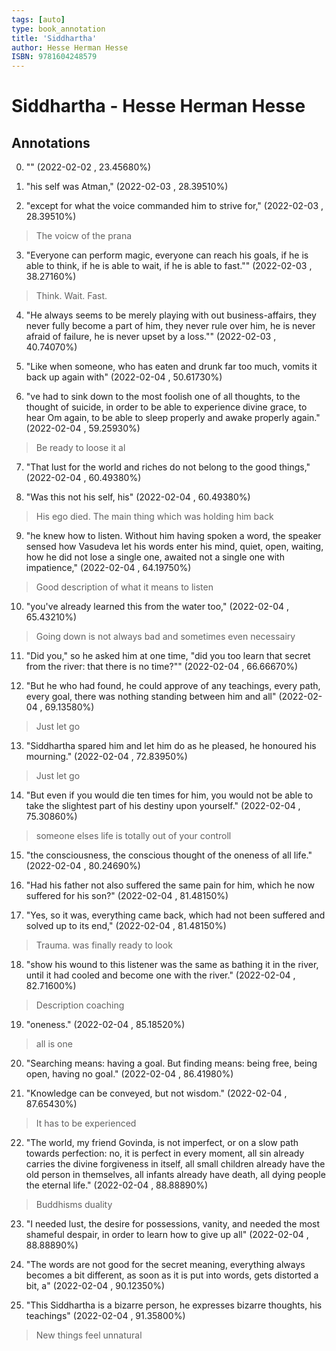 ```yaml
---
tags: [auto]
type: book_annotation
title: 'Siddhartha'
author: Hesse Herman Hesse
ISBN: 9781604248579
---
```

# Siddhartha - Hesse Herman Hesse

## Annotations

0. "" 
(2022-02-02 , 23.45680%) 

1. "his self was Atman," 
(2022-02-03 , 28.39510%) 

2. "except for what the voice commanded him to strive for," 
(2022-02-03 , 28.39510%) 

> The voicw of the prana

3. "Everyone can perform magic, everyone can reach his goals, if he is able to think, if he is able to wait, if he is able to fast."" 
(2022-02-03 , 38.27160%) 

> Think. Wait. Fast.

4. "He always seems to be merely playing with out business-affairs, they never fully become a part of him, they never rule over him, he is never afraid of failure, he is never upset by a loss."" 
(2022-02-03 , 40.74070%) 

5. "Like when someone, who has eaten and drunk far too much, vomits it back up again with" 
(2022-02-04 , 50.61730%) 

6. "ve had to sink down to the most foolish one of all thoughts, to the thought of suicide, in order to be able to experience divine grace, to hear Om again, to be able to sleep properly and awake properly again." 
(2022-02-04 , 59.25930%) 

> Be ready to loose it al

7. "That lust for the world and riches do not belong to the good things," 
(2022-02-04 , 60.49380%) 

8. "Was this not his self, his" 
(2022-02-04 , 60.49380%) 

> His ego died. The main thing which was holding him back

9. "he knew how to listen. Without him having spoken a word, the speaker sensed how Vasudeva let his words enter his mind, quiet, open, waiting, how he did not lose a single one, awaited not a single one with impatience," 
(2022-02-04 , 64.19750%) 

> Good description of what it means to listen

10. "you've already learned this from the water too," 
(2022-02-04 , 65.43210%) 

> Going down is not always bad and sometimes even necessairy

11. "Did you," so he asked him at one time, "did you too learn that secret from the river: that there is no time?"" 
(2022-02-04 , 66.66670%) 

12. "But he who had found, he could approve of any teachings, every path, every goal, there was nothing standing between him and all" 
(2022-02-04 , 69.13580%) 

> Just let go

13. "Siddhartha spared him and let him do as he pleased, he honoured his mourning." 
(2022-02-04 , 72.83950%) 

> Just let go

14. "But even if you would die ten times for him, you would not be able to take the slightest part of his destiny upon yourself." 
(2022-02-04 , 75.30860%) 

> someone elses life is totally out of your controll

15. "the consciousness, the conscious thought of the oneness of all life." 
(2022-02-04 , 80.24690%) 

16. "Had his father not also suffered the same pain for him, which he now suffered for his son?" 
(2022-02-04 , 81.48150%) 

17. "Yes, so it was, everything came back, which had not been suffered and solved up to its end," 
(2022-02-04 , 81.48150%) 

> Trauma. was finally ready to look

18. "show his wound to this listener was the same as bathing it in the river, until it had cooled and become one with the river." 
(2022-02-04 , 82.71600%) 

> Description coaching

19. "oneness." 
(2022-02-04 , 85.18520%) 

> all is one

20. "Searching means: having a goal. But finding means: being free, being open, having no goal." 
(2022-02-04 , 86.41980%) 

21. "Knowledge can be conveyed, but not wisdom." 
(2022-02-04 , 87.65430%) 

> It has to be experienced

22. "The world, my friend Govinda, is not imperfect, or on a slow path towards perfection: no, it is perfect in every moment, all sin already carries the divine forgiveness in itself, all small children already have the old person in themselves, all infants already have death, all dying people the eternal life." 
(2022-02-04 , 88.88890%) 

> Buddhisms duality

23. "I needed lust, the desire for possessions, vanity, and needed the most shameful despair, in order to learn how to give up all" 
(2022-02-04 , 88.88890%) 

24. "The words are not good for the secret meaning, everything always becomes a bit different, as soon as it is put into words, gets distorted a bit, a" 
(2022-02-04 , 90.12350%) 

25. "This Siddhartha is a bizarre person, he expresses bizarre thoughts, his teachings" 
(2022-02-04 , 91.35800%) 

> New things feel unnatural

